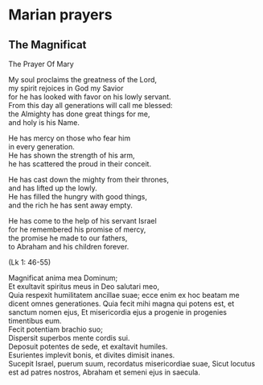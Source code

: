 # Marian prayers

## The Magnificat


  The Prayer Of Mary  

  My soul proclaims the greatness of the Lord,  
  my spirit rejoices in God my Savior  
  for he has looked with favor on his lowly servant.  
  From this day all generations will call me blessed:  
  the Almighty has done great things for me,  
  and holy is his Name.  

  He has mercy on those who fear him  
  in every generation.  
  He has shown the strength of his arm,  
  he has scattered the proud in their conceit.  

  He has cast down the mighty from their thrones,  
  and has lifted up the lowly.  
  He has filled the hungry with good things,  
  and the rich he has sent away empty.  

  He has come to the help of his servant Israel  
  for he remembered his promise of mercy,  
  the promise he made to our fathers,  
  to Abraham and his children forever.  

  (Lk 1: 46-55)  

  Magnificat anima mea Dominum;  
  Et exultavit spiritus meus in Deo salutari meo,  
  Quia respexit humilitatem ancillae suae; ecce enim ex hoc beatam me dicent omnes generationes.
  Quia fecit mihi magna qui potens est, et sanctum nomen ejus, Et misericordia ejus a progenie in progenies timentibus eum.  
  Fecit potentiam brachio suo;  
  Dispersit superbos mente cordis sui.  
  Deposuit potentes de sede, et exaltavit humiles.  
  Esurientes implevit bonis, et divites dimisit inanes.  
  Sucepit Israel, puerum suum, recordatus misericordiae suae, Sicut locutus est ad patres nostros, Abraham et semeni ejus in saecula.  
